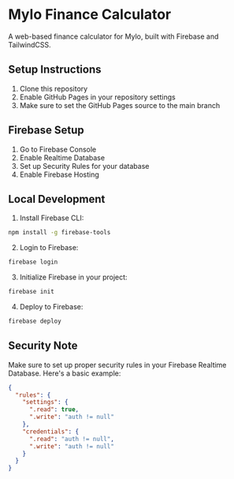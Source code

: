 # Mylo Finance Calculator

A web-based finance calculator for Mylo, built with Firebase and TailwindCSS.

## Setup Instructions

1. Clone this repository
2. Enable GitHub Pages in your repository settings
3. Make sure to set the GitHub Pages source to the main branch

## Firebase Setup

1. Go to Firebase Console
2. Enable Realtime Database
3. Set up Security Rules for your database
4. Enable Firebase Hosting

## Local Development

1. Install Firebase CLI:
```bash
npm install -g firebase-tools
```

2. Login to Firebase:
```bash
firebase login
```

3. Initialize Firebase in your project:
```bash
firebase init
```

4. Deploy to Firebase:
```bash
firebase deploy
```

## Security Note

Make sure to set up proper security rules in your Firebase Realtime Database. Here's a basic example:

```json
{
  "rules": {
    "settings": {
      ".read": true,
      ".write": "auth != null"
    },
    "credentials": {
      ".read": "auth != null",
      ".write": "auth != null"
    }
  }
}
```